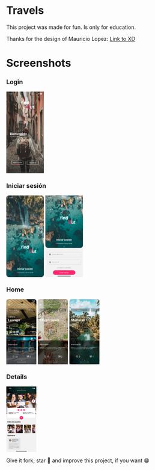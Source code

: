 # Travels
This project was made for fun.
Is only for education.

Thanks for the design of Mauricio Lopez: [Link to XD](https://dribbble.com/shots/14208274-Travel-Places-UI?fbclid=IwAR2ohJykfCWeb3xMGoubgyJDnC3VxJn2GJ7oXUFGVXZA38sCLe2kk8DfqRQ)

# Screenshots
### Login
<div style='margin-bottom: 8px'>
<img width='100px' align="center" src="screenshots/001.png"/>
</div>

### Iniciar sesión

<div style='margin-bottom: 8px'>
<img width='100px' align="center" src="screenshots/002.png"/>
<img width='100px' align="center" src="screenshots/003.png"/>
</div>

### Home

<div style='margin-bottom: 8px'>
<img width='80px' align="center" src="screenshots/004.png"/>
<img width='80px' align="center" src="screenshots/005.png"/>
<img width='80px' align="center" src="screenshots/006.png"/>
</div>

### Details

<div style='margin-bottom: 8px'>
<img width='80px' align="center" src="screenshots/007.png"/>
</div>


Give it fork, star 🌟  and improve this project, if you want 😁 
